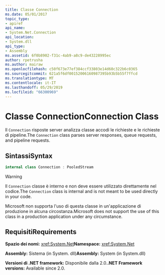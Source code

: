 ```yaml
---
title: Classe Connection
ms.date: 05/01/2017
topic_type:
- apiref
api_name:
- System.Net.Connection
api_location:
- System.dll
api_type:
- Assembly
ms.assetid: 6f0b8902-f31c-4ab9-a8c9-de43228995ec
author: rpetrusha
ms.author: mairaw
ms.openlocfilehash: c50f673e77ef384ccf33803e14d60c322b6c0365
ms.sourcegitcommit: 621a5f6df00152006160987395b93b5b55f7ffcd
ms.translationtype: MT
ms.contentlocale: it-IT
ms.lasthandoff: 05/29/2019
ms.locfileid: "66300969"
---
```

# <a name="connection-class"></a><span data-ttu-id="f6170-102">Classe Connection</span><span class="sxs-lookup"><span data-stu-id="f6170-102">Connection Class</span></span>

<span data-ttu-id="f6170-103">Il `Connection` risposte server analizza classe accodi le richieste e le richieste di pipeline.</span><span class="sxs-lookup"><span data-stu-id="f6170-103">The `Connection` class parses server responses, queue requests, and pipeline requests.</span></span>

## <a name="syntax"></a><span data-ttu-id="f6170-104">Sintassi</span><span class="sxs-lookup"><span data-stu-id="f6170-104">Syntax</span></span>
  
```csharp  
internal class Connection : PooledStream
```

> [!WARNING]
> <span data-ttu-id="f6170-105">Il `Connection` classe è interno e non deve essere utilizzato direttamente nel codice.</span><span class="sxs-lookup"><span data-stu-id="f6170-105">The `Connection` class is internal and is not meant to be used directly in your code.</span></span>
> 
> <span data-ttu-id="f6170-106">Microsoft non supporta l'uso di questa classe in un'applicazione di produzione in alcuna circostanza.</span><span class="sxs-lookup"><span data-stu-id="f6170-106">Microsoft does not support the use of this class in a production application under any circumstance.</span></span>

## <a name="requirements"></a><span data-ttu-id="f6170-107">Requisiti</span><span class="sxs-lookup"><span data-stu-id="f6170-107">Requirements</span></span>

<span data-ttu-id="f6170-108">**Spazio dei nomi:** <xref:System.Net></span><span class="sxs-lookup"><span data-stu-id="f6170-108">**Namespace:** <xref:System.Net></span></span>

<span data-ttu-id="f6170-109">**Assembly:** Sistema (in System. dll)</span><span class="sxs-lookup"><span data-stu-id="f6170-109">**Assembly:** System (in System.dll)</span></span>

<span data-ttu-id="f6170-110">**Versioni di .NET framework:** Disponibile dalla 2.0.</span><span class="sxs-lookup"><span data-stu-id="f6170-110">**.NET Framework versions:** Available since 2.0.</span></span>

